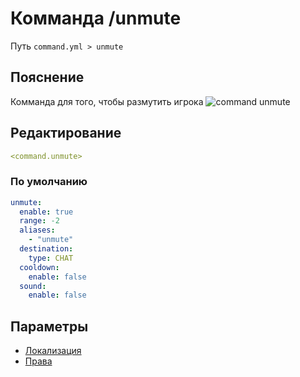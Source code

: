 # Комманда /unmute
Путь `command.yml > unmute`

## Пояснение
Комманда для того, чтобы размутить игрока
![command unmute](/commandunmute.png)

## Редактирование
```yaml
<command.unmute>
```

### По умолчанию
```yaml
unmute:
  enable: true
  range: -2
  aliases:
    - "unmute"
  destination:
    type: CHAT
  cooldown:
    enable: false
  sound:
    enable: false
```

## Параметры

- [Локализация](/docs/localizations/ru_ru/command/unmute/)
- [Права](/docs/permission/command/unmute/)

<!--@include: @/parts/enable.md-->
<!--@include: @/parts/range.md-->
<!--@include: @/parts/aliases.md-->
<!--@include: @/parts/destination.md-->
<!--@include: @/parts/cooldown.md-->
<!--@include: @/parts/sound.md-->